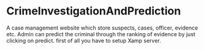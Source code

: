 # CrimeInvestigationAndPrediction
A case management website which store suspects, cases, officer, evidence etc. Admin can predict the criminal through the ranking of evidence by just clicking on predict.
first of all you have to setup Xamp server.
